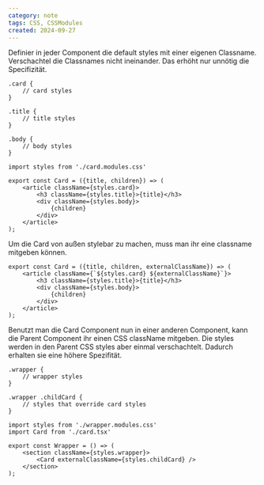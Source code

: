 ```yaml
---
category: note
tags: CSS, CSSModules
created: 2024-09-27
---
```

Definier in jeder Component die default styles mit einer eigenen Classname.
Verschachtel die Classnames nicht ineinander.
Das erhöht nur unnötig die Specifizität.

```
.card {
	// card styles
}

.title {
	// title styles
}

.body {
	// body styles
}
```

```
import styles from './card.modules.css'

export const Card = ({title, children}) => (
	<article className={styles.card}>
		<h3 className={styles.title}>{title}</h3>
		<div className={styles.body}>
			{children}
		</div>
	</article>
);
```

Um die Card von außen stylebar zu machen, muss man ihr eine classname mitgeben können.

```
export const Card = ({title, children, externalClassName}) => (
	<article className={`${styles.card} ${externalClassName}`}>
		<h3 className={styles.title}>{title}</h3>
		<div className={styles.body}>
			{children}
		</div>
	</article>
);
```

Benutzt man die Card Component nun in einer anderen Component, kann die Parent Component ihr einen CSS className mitgeben.
Die styles werden in den Parent CSS styles aber einmal verschachtelt.
Dadurch erhalten sie eine höhere Spezifität.

```
.wrapper {
	// wrapper styles
}

.wrapper .childCard {
	// styles that override card styles
}
```

```
import styles from './wrapper.modules.css'
import Card from './card.tsx'

export const Wrapper = () => (
	<section className={styles.wrapper}>
		<Card externalClassName={styles.childCard} />
	</section>
);
```
